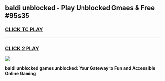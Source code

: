 
## baldi unblocked - Play Unblocked Gmaes & Free #95s35
<h3>
<a href="https://news.freeplayer.one?title=baldi_unblocked&ref=24F">CLICK TO PLAY</a></h3>
<hr>

<h3>
<a href="https://news.freeplayer.one?title=baldi_unblocked&ref=24F">CLICK 2 PLAY</a>
  
</h3>

<a href="https://news.freeplayer.one?title=baldi_unblocked&ref=24F/"><img src="https://clearcache.store/games.png"></a>


**baldi unblocked games unblocked: Your Gateway to Fun and Accessible Online Gaming**
